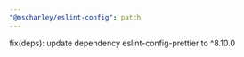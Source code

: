 ```yaml
---
"@mscharley/eslint-config": patch
---
```


fix(deps): update dependency eslint-config-prettier to ^8.10.0
